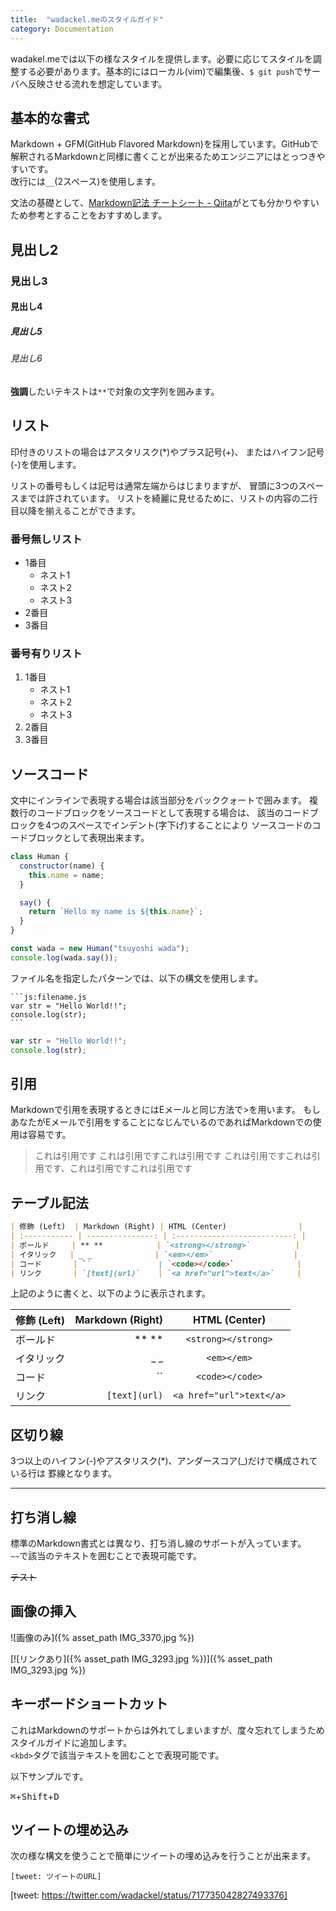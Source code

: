 ```yaml
---
title:  "wadackel.meのスタイルガイド"
category: Documentation
---
```


wadakel.meでは以下の様なスタイルを提供します。必要に応じてスタイルを調整する必要があります。基本的にはローカル(vim)で編集後、`$ git push`でサーバへ反映させる流れを想定しています。


## 基本的な書式

Markdown + GFM(GitHub Flavored Markdown)を採用しています。GitHubで解釈されるMarkdownと同様に書くことが出来るためエンジニアにはとっつきやすいです。  
改行には`__`(2スペース)を使用します。

文法の基礎として、[Markdown記法 チートシート - Qiita](http://qiita.com/Qiita/items/c686397e4a0f4f11683d)がとても分かりやすいため参考とすることをおすすめします。

## 見出し2

### 見出し3

#### 見出し4

##### 見出し5

###### 見出し6

**強調**したいテキストは`**`で対象の文字列を囲みます。


## リスト

印付きのリストの場合はアスタリスク(*)やプラス記号(+)、
またはハイフン記号(-)を使用します。

リストの番号もしくは記号は通常左端からはじまりますが、
冒頭に3つのスペー スまでは許されています。
リストを綺麗に見せるために、リストの内容の二行目以降を揃えることができます。

### 番号無しリスト

* 1番目
    - ネスト1
    - ネスト2
    - ネスト3
* 2番目
* 3番目

### 番号有りリスト

1. 1番目
    - ネスト1
    - ネスト2
    - ネスト3
2. 2番目
3. 3番目


## ソースコード

文中にインラインで表現する場合は該当部分をバッククォートで囲みます。
複数行のコードブロックをソースコードとして表現する場合は、
該当のコードブロックを4つのスペースでインデント(字下げ)することにより
ソースコードのコードブロックとして表現出来ます。

```js:lib/Human.js
class Human {
  constructor(name) {
    this.name = name;
  }

  say() {
    return `Hello my name is ${this.name}`;
  }
}

const wada = new Human("tsuyoshi wada");
console.log(wada.say());
```

ファイル名を指定したパターンでは、以下の構文を使用します。

<div class="highlighter-rouge"><pre class="highlight"><code class="language-md">```js:filename.js
var str = "Hello World!!";
console.log(str);
```</code></pre></div>

```js:filename.js
var str = "Hello World!!";
console.log(str);
```


## 引用

Markdownで引用を表現するときにはEメールと同じ方法で>を用います。
もしあなたがEメールで引用をすることになじんでいるのであればMarkdownでの使用は容易です。

> これは引用です
> これは引用ですこれは引用です
> これは引用ですこれは引用です、これは引用ですこれは引用です  


## テーブル記法

```markdown
| 修飾 (Left)  | Markdown (Right) | HTML (Center)                |
| :----------- | ---------------: | :--------------------------: |
| ボールド     | ** **            | `<strong></strong>`          |
| イタリック   | _ _              | `<em></em>`                  |
| コード       | ``               | `<code></code>`              |
| リンク       | `[text](url)`    | `<a href="url">text</a>`     |
```

上記のように書くと、以下のように表示されます。

| 修飾 (Left)  | Markdown (Right) | HTML (Center)                |
| :----------- | ---------------: | :--------------------------: |
| ボールド     | ** **            | `<strong></strong>`          |
| イタリック   | _ _              | `<em></em>`                  |
| コード       | ``               | `<code></code>`              |
| リンク       | `[text](url)`    | `<a href="url">text</a>`     |



## 区切り線

3つ以上のハイフン(-)やアスタリスク(*)、アンダースコア(_)だけで構成されている行は
罫線となります。

---


## 打ち消し線

標準のMarkdown書式とは異なり、打ち消し線のサポートが入っています。  
`~~`で該当のテキストを囲むことで表現可能です。

~~テスト~~


## 画像の挿入

![画像のみ]({% asset_path IMG_3370.jpg %})

[![リンクあり]({% asset_path IMG_3293.jpg %})]({% asset_path IMG_3293.jpg %})



## キーボードショートカット

これはMarkdownのサポートからは外れてしまいますが、度々忘れてしまうためスタイルガイドに追加します。  
`<kbd>`タグで該当テキストを囲むことで表現可能です。

以下サンプルです。

<kbd>⌘</kbd>+<kbd>Shift</kbd>+<kbd>D</kbd>



## ツイートの埋め込み

次の様な構文を使うことで簡単にツイートの埋め込みを行うことが出来ます。

```
[tweet: ツイートのURL]
```

[tweet: https://twitter.com/wadackel/status/717735042827493376]
